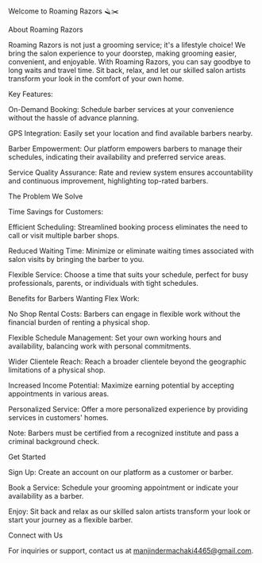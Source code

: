 Welcome to Roaming Razors 🪒✂️


About Roaming Razors

Roaming Razors is not just a grooming service; it's a lifestyle choice! We bring the salon experience to your doorstep, making grooming easier, convenient, and enjoyable. With Roaming Razors, you can say goodbye to long waits and travel time. Sit back, relax, and let our skilled salon artists transform your look in the comfort of your own home.


Key Features:

On-Demand Booking: Schedule barber services at your convenience without the hassle of advance planning.

GPS Integration: Easily set your location and find available barbers nearby.

Barber Empowerment: Our platform empowers barbers to manage their schedules, indicating their availability and preferred service areas.

Service Quality Assurance: Rate and review system ensures accountability and continuous improvement, highlighting top-rated barbers.

The Problem We Solve

Time Savings for Customers:

Efficient Scheduling: Streamlined booking process eliminates the need to call or visit multiple barber shops.

Reduced Waiting Time: Minimize or eliminate waiting times associated with salon visits by bringing the barber to you.

Flexible Service: Choose a time that suits your schedule, perfect for busy professionals, parents, or individuals with tight schedules.


Benefits for Barbers Wanting Flex Work:

No Shop Rental Costs: Barbers can engage in flexible work without the financial burden of renting a physical shop.

Flexible Schedule Management: Set your own working hours and availability, balancing work with personal commitments.

Wider Clientele Reach: Reach a broader clientele beyond the geographic limitations of a physical shop.

Increased Income Potential: Maximize earning potential by accepting appointments in various areas.

Personalized Service: Offer a more personalized experience by providing services in customers' homes.

Note: Barbers must be certified from a recognized institute and pass a criminal background check.


Get Started

Sign Up: Create an account on our platform as a customer or barber.

Book a Service: Schedule your grooming appointment or indicate your availability as a barber.

Enjoy: Sit back and relax as our skilled salon artists transform your look or start your journey as a flexible barber.


Connect with Us

For inquiries or support, contact us at manjindermachaki4465@gmail.com.
